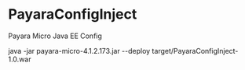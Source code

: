 # PayaraConfigInject
Payara Micro Java EE Config 



java -jar payara-micro-4.1.2.173.jar --deploy target/PayaraConfigInject-1.0.war



